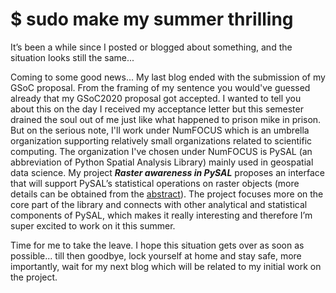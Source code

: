 # $ sudo make my summer thrilling


It’s been a while since I posted or blogged about something, and the situation looks still the same... 

Coming to some good news... My last blog ended with the submission of my GSoC proposal. From the framing of my sentence you would've guessed already that my GSoC2020 proposal got accepted. I wanted to tell you about this on the day I received my acceptance letter but this semester drained the soul out of me just like what happened to prison mike in prison. But on the serious note, I'll work under NumFOCUS which is an umbrella organization supporting relatively small organizations related to scientific computing. The organization I've chosen under NumFOCUS is PySAL (an abbreviation of Python Spatial Analysis Library) mainly used in geospatial data science. My project **_Raster awareness in PySAL_** proposes an interface that will support PySAL’s statistical operations on raster objects (more details can be obtained from the [abstract](https://summerofcode.withgoogle.com/projects/5775104799145984)). The project focuses more on the core part of the library and connects with other analytical and statistical components of PySAL, which makes it really interesting and therefore I’m super excited to work on it this summer.

Time for me to take the leave. I hope this situation gets over as soon as possible... till then goodbye, lock yourself at home and stay safe, more importantly, wait for my next blog which will be related to my initial work on the project.


